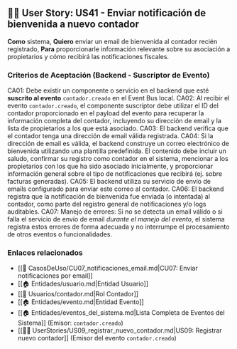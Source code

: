 ## 🧑‍💻 User Story: US41 - Enviar notificación de bienvenida a nuevo contador

**Como** sistema,
**Quiero** enviar un email de bienvenida al contador recién registrado,
**Para** proporcionarle información relevante sobre su asociación a propietarios y cómo recibirá las notificaciones fiscales.

### Criterios de Aceptación (Backend - Suscriptor de Evento)

CA01: Debe existir un componente o servicio en el backend que esté **suscrito al evento** `contador.creado` en el Event Bus local.
CA02: Al recibir el evento `contador.creado`, el componente suscriptor debe utilizar el ID del contador proporcionado en el payload del evento para recuperar la información completa del contador, incluyendo su dirección de email y la lista de propietarios a los que está asociado.
CA03: El backend verifica que el contador tenga una dirección de email válida registrada.
CA04: Si la dirección de email es válida, el backend construye un correo electrónico de bienvenida utilizando una plantilla predefinida. El contenido debe incluir un saludo, confirmar su registro como contador en el sistema, mencionar a los propietarios con los que ha sido asociado inicialmente, y proporcionar información general sobre el tipo de notificaciones que recibirá (ej. sobre facturas generadas).
CA05: El backend utiliza su servicio de envío de emails configurado para enviar este correo al contador.
CA06: El backend registra que la notificación de bienvenida fue enviada (o intentada) al contador, como parte del registro general de notificaciones y/o logs auditables.
CA07: Manejo de errores: Si no se detecta un email válido o si falla el servicio de envío de email *durante el manejo del evento*, el sistema registra estos errores de forma adecuada y no interrumpe el procesamiento de otros eventos o funcionalidades.

### Enlaces relacionados

- [[📄 CasosDeUso/CU07_notificaciones_email.md|CU07: Enviar notificaciones por email]]
- [[🏠 Entidades/usuario.md|Entidad Usuario]]
- [[👥 Usuarios/contador.md|Rol Contador]]
- [[🏠 Entidades/evento.md|Entidad Evento]]
- [[🏠 Entidades/eventos_del_sistema.md|Lista Completa de Eventos del Sistema]] (Emisor: `contador.creado`)
- [[🧑‍💻 UserStories/US09_registrar_nuevo_contador.md|US09: Registrar nuevo contador]] (Emisor del evento `contador.creado`)
